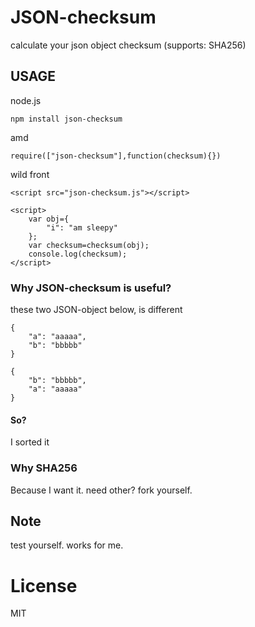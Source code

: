 # JSON-checksum

calculate your json object checksum (supports: SHA256)

## USAGE

node.js

	npm install json-checksum

amd

	require(["json-checksum"],function(checksum){})

wild front

	<script src="json-checksum.js"></script>

	<script>
		var obj={
			"i": "am sleepy"
		};
		var checksum=checksum(obj);
		console.log(checksum);
	</script>

### Why JSON-checksum is useful?

these two JSON-object below, is different

	{
		"a": "aaaaa",
		"b": "bbbbb"
	}

	{
		"b": "bbbbb",
		"a": "aaaaa"
	}

#### So?

I sorted it

### Why SHA256

Because I want it. need other? fork yourself.

## Note

test yourself. works for me.

# License

MIT
